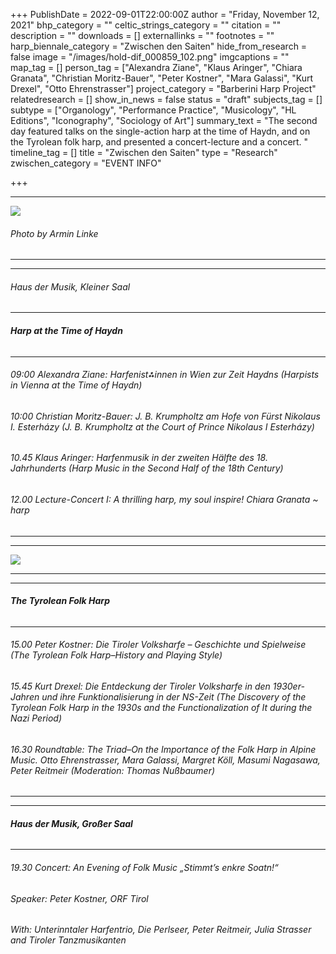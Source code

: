 +++
PublishDate = 2022-09-01T22:00:00Z
author = "Friday, November 12, 2021"
bhp_category = ""
celtic_strings_category = ""
citation = ""
description = ""
downloads = []
externallinks = ""
footnotes = ""
harp_biennale_category = "Zwischen den Saiten"
hide_from_research = false
image = "/images/hold-dif_000859_102.png"
imgcaptions = ""
map_tag = []
person_tag = ["Alexandra Ziane", "Klaus Aringer", "Chiara Granata", "Christian Moritz-Bauer", "Peter Kostner", "Mara Galassi", "Kurt Drexel", "Otto Ehrenstrasser"]
project_category = "Barberini Harp Project"
relatedresearch = []
show_in_news = false
status = "draft"
subjects_tag = []
subtype = ["Organology", "Performance Practice", "Musicology", "HL Editions", "Iconography", "Sociology of Art"]
summary_text = "The second day featured talks on the single-action harp at the time of Haydn, and on the Tyrolean folk harp, and presented a concert-lecture and a concert. "
timeline_tag = []
title = "Zwischen den Saiten"
type = "Research"
zwischen_category = "EVENT INFO"

+++
***

![](/images/hold-dif_000859_102.png)

###### Photo by Armin Linke

***

***

###### Haus der Musik, Kleiner Saal

***

###### **Harp at the Time of Haydn**

***

###### 09:00 <span id="person_tag">Alexandra Ziane</span>: Harfenist⁂innen in Wien zur Zeit Haydns (Harpists in Vienna at the Time of Haydn)

###### 10:00 <span id="person_tag">Christian Moritz-Bauer</span>: J. B. Krumpholtz am Hofe von Fürst Nikolaus I. Esterházy (J. B. Krumpholtz at the Court of Prince Nikolaus I Esterházy)

###### 10.45 <span id="person_tag">Klaus Aringer</span>: Harfenmusik in der zweiten Hälfte des 18. Jahrhunderts (Harp Music in the Second Half of the 18th Century)

###### 12.00 Lecture-Concert I: _A thrilling harp, my soul inspire!_ <span id="person_tag">Chiara Granata</span> \~ harp

***

***

![](/images/dif_000859_90.jpg)

***

***

###### **The Tyrolean Folk Harp**

***

###### 15.00 <span id="person_tag">Peter Kostner</span>: Die Tiroler Volksharfe – Geschichte und Spielweise (The Tyrolean Folk Harp–History and Playing Style)

###### 15.45 <span id="person_tag">Kurt Drexel</span>: Die Entdeckung der Tiroler Volksharfe in den 1930er-Jahren und ihre Funktionalisierung in der NS-Zeit (The Discovery of the Tyrolean Folk Harp in the 1930s and the Functionalization of It during the Nazi Period)

###### 16.30 Roundtable: The Triad–On the Importance of the Folk Harp in Alpine Music. <span id="person_tag">Otto Ehrenstrasser</span>, <span id="person_tag">Mara Galassi</span>, Margret Köll, Masumi Nagasawa, Peter Reitmeir (Moderation: Thomas Nußbaumer)

***

***

###### **Haus der Musik, Großer Saal**

***

###### 19.30 Concert: An Evening of Folk Music _„Stimmt’s enkre Soatn!“_

###### Speaker: Peter Kostner, ORF Tirol

###### With: Unterinntaler Harfentrio, Die Perlseer, Peter Reitmeir, Julia Strasser and Tiroler Tanzmusikanten